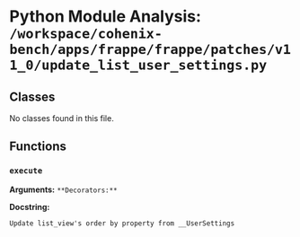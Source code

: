 # Python Module Analysis: `/workspace/cohenix-bench/apps/frappe/frappe/patches/v11_0/update_list_user_settings.py`

## Classes

No classes found in this file.


## Functions

### `execute`
**Arguments:** ``
**Decorators:** ``

**Docstring:**
```
Update list_view's order by property from __UserSettings
```

